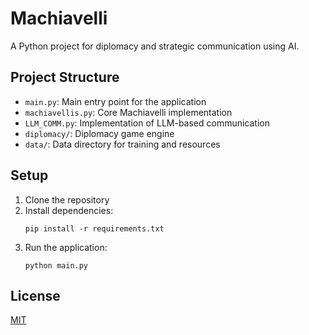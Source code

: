# Machiavelli

A Python project for diplomacy and strategic communication using AI.

## Project Structure

- `main.py`: Main entry point for the application
- `machiavellis.py`: Core Machiavelli implementation
- `LLM_COMM.py`: Implementation of LLM-based communication
- `diplomacy/`: Diplomacy game engine
- `data/`: Data directory for training and resources

## Setup

1. Clone the repository
2. Install dependencies:
   ```
   pip install -r requirements.txt
   ```
3. Run the application:
   ```
   python main.py
   ```

## License

[MIT](LICENSE) 